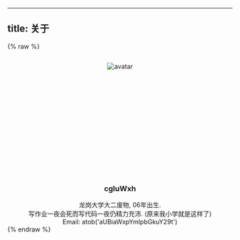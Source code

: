 ----
title: 关于
----
{% raw %}
<div style="width: 100%;
    justify-content: center;
    height: 250px;
    display: flex;
    margin-top: 2em;"><img src="/images/avatar.jpg" alt="avatar" /></div>
<center><h3>cgluWxh</h3>龙岗大学大二废物, 06年出生. <br />写作业一夜会死而写代码一夜仍精力充沛. (原来我小学就是这样了)<br />Email: atob('aUBiaWxpYmlpbGkuY29t')</center>
{% endraw %}